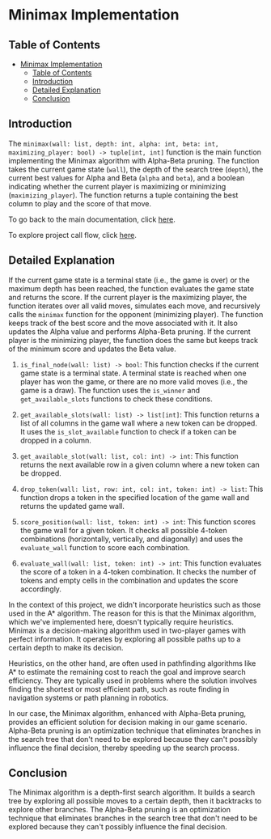 # Minimax Implementation

## Table of Contents

- [Minimax Implementation](#minimax-implementation)
  - [Table of Contents](#table-of-contents)
  - [Introduction](#introduction)
  - [Detailed Explanation](#detailed-explanation)
  - [Conclusion](#conclusion)

## Introduction

The `minimax(wall: list, depth: int, alpha: int, beta: int, maximizing_player: bool) -> tuple[int, int]` function is the main function implementing the Minimax algorithm with Alpha-Beta pruning. The function takes the current game state (`wall`), the depth of the search tree (`depth`), the current best values for Alpha and Beta (`alpha` and `beta`), and a boolean indicating whether the current player is maximizing or minimizing (`maximizing_player`). The function returns a tuple containing the best column to play and the score of that move.

To go back to the main documentation, click [here](../README.md).

To explore project call flow, click [here](flow.md).

## Detailed Explanation

If the current game state is a terminal state (i.e., the game is over) or the maximum depth has been reached, the function evaluates the game state and returns the score.
If the current player is the maximizing player, the function iterates over all valid moves, simulates each move, and recursively calls the `minimax` function for the opponent (minimizing player). The function keeps track of the best score and the move associated with it. It also updates the Alpha value and performs Alpha-Beta pruning.
If the current player is the minimizing player, the function does the same but keeps track of the minimum score and updates the Beta value.

1. `is_final_node(wall: list) -> bool`: This function checks if the current game state is a terminal state. A terminal state is reached when one player has won the game, or there are no more valid moves (i.e., the game is a draw). The function uses the `is_winner` and `get_available_slots` functions to check these conditions.

2. `get_available_slots(wall: list) -> list[int]`: This function returns a list of all columns in the game wall where a new token can be dropped. It uses the `is_slot_available` function to check if a token can be dropped in a column.

3. `get_available_slot(wall: list, col: int) -> int`: This function returns the next available row in a given column where a new token can be dropped.

4. `drop_token(wall: list, row: int, col: int, token: int) -> list`: This function drops a token in the specified location of the game wall and returns the updated game wall.

5. `score_position(wall: list, token: int) -> int`: This function scores the game wall for a given token. It checks all possible 4-token combinations (horizontally, vertically, and diagonally) and uses the `evaluate_wall` function to score each combination.

6. `evaluate_wall(wall: list, token: int) -> int`: This function evaluates the score of a token in a 4-token combination. It checks the number of tokens and empty cells in the combination and updates the score accordingly.

In the context of this project, we didn't incorporate heuristics such as those used in the A* algorithm. The reason for this is that the Minimax algorithm, which we've implemented here, doesn't typically require heuristics. Minimax is a decision-making algorithm used in two-player games with perfect information. It operates by exploring all possible paths up to a certain depth to make its decision.

Heuristics, on the other hand, are often used in pathfinding algorithms like A* to estimate the remaining cost to reach the goal and improve search efficiency. They are typically used in problems where the solution involves finding the shortest or most efficient path, such as route finding in navigation systems or path planning in robotics.

In our case, the Minimax algorithm, enhanced with Alpha-Beta pruning, provides an efficient solution for decision making in our game scenario. Alpha-Beta pruning is an optimization technique that eliminates branches in the search tree that don't need to be explored because they can't possibly influence the final decision, thereby speeding up the search process.

## Conclusion

The Minimax algorithm is a depth-first search algorithm. It builds a search tree by exploring all possible moves to a certain depth, then it backtracks to explore other branches. The Alpha-Beta pruning is an optimization technique that eliminates branches in the search tree that don't need to be explored because they can't possibly influence the final decision.
